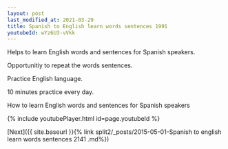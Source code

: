 ```yaml
---
layout: post
last_modified_at: 2021-03-29
title: Spanish to English learn words sentences 1991 
youtubeId: wYz6U3-vVkk
---
```

 
 
Helps to learn English words and sentences for Spanish speakers.

Opportunitiy to repeat the words sentences. 

Practice English language. 
 
10 minutes practice every day. 
 
How to learn English words and sentences for Spanish speakers 
 
{% include youtubePlayer.html id=page.youtubeId %}
 
 
[Next]({{ site.baseurl }}{% link  split2/_posts/2015-05-01-Spanish to english learn words sentences 2141 .md%})
 
